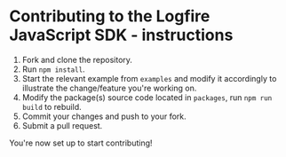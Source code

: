 # Contributing to the Logfire JavaScript SDK - instructions

1. Fork and clone the repository. 
2. Run `npm install`.
3. Start the relevant example from `examples` and modify it accordingly to illustrate the change/feature you're working on.
4. Modify the package(s) source code located in `packages`, run `npm run build` to rebuild.
5. Commit your changes and push to your fork.
6. Submit a pull request.

You're now set up to start contributing!
